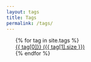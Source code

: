 ```yaml
---
layout: tags
title: Tags
permalink: /tags/
---
```


<ul>
  {% for tag in site.tags %}
  <div class="tag__label">
    <a href="{{ site.baseurl }}/tag/{{ tag[0] | slugify }}/">{{ tag[0]}} ({{ tag[1].size }})</a>
  </div>
  {% endfor %}
</ul>
